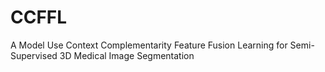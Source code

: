 # CCFFL
A Model Use Context Complementarity Feature Fusion Learning for Semi-Supervised 3D Medical Image Segmentation
